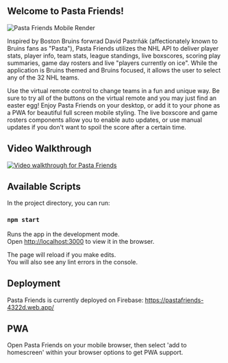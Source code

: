 ## Welcome to Pasta Friends!

![Pasta Friends Mobile Render](https://dereklouis.github.io/photos/pastafriends/pastafriends0.jpg)

Inspired by Boston Bruins forwrad David Pastrňák (affectionately known to Bruins fans as "Pasta"), Pasta Friends utilizes the NHL API to deliver player stats, player info, team stats, league standings, live boxscores, scoring play summaries, game day rosters and live "players currently on ice". While the application is Bruins themed and Bruins focused, it allows the user to select any of the 32 NHL teams.

Use the virtual remote control to change teams in a fun and unique way. Be sure to try all of the buttons on the virtual remote and you may just find an easter egg! Enjoy Pasta Friends on your desktop, or add it to your phone as a PWA for beautiful full screen mobile styling. The live boxscore and game rosters components allow you to enable auto updates, or use manual updates if you don't want to spoil the score after a certain time.

## Video Walkthrough

[![Video walkthrough for Pasta Friends](https://img.youtube.com/vi/WjHiIO-iXtw/0.jpg)](http://www.youtube.com/watch?v=WjHiIO-iXtw)

## Available Scripts

In the project directory, you can run:

### `npm start`

Runs the app in the development mode.\
Open [http://localhost:3000](http://localhost:3000) to view it in the browser.

The page will reload if you make edits.\
You will also see any lint errors in the console.

## Deployment

Pasta Friends is currently deployed on Firebase: https://pastafriends-4322d.web.app/

## PWA

Open Pasta Friends on your mobile browser, then select 'add to homescreen' within your browser options to get PWA support.
